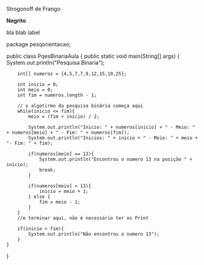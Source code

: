 Strogonoff de Frango

**Negrito**

bla blab label


package pesqorientacao;


public class PqesBinariaAula {
    public static void main(String[] args) {
        System.out.println("Pesquisa Binaria");

        int[] numeros = {4,5,7,7,9,12,15,19,25};

        int inicio = 0;
        int meio = 0;
        int fim = numeros.length - 1;

        // o algotirmo da pesquisa binária começa aqui 
        while(inicio <= fim){
            meio = (fim + inicio) / 2;

            System.out.println("Inicio: " + numeros[inicio] + " - Meio: " + numeros[meio] + " - Fim: " + numeros[fim]);
            System.out.println("Inicios: " + inicio + " - Meio: " + meio + "- Fim: " + fim);

            if(numeros[meio] == 13){
                System.out.println("Encontrou o numero 13 na posição " + inicio);
                break;
            }

            if(numeros[meio] < 13){
                inicio = meio + 1;
            } else {
                fim = meio - 1;
            }
        }
        //e terminar aqui, não é necessário ter os Print

        if(inicio > fim){
            System.out.println("Não encontrou o numero 13");
        }
    }

}
